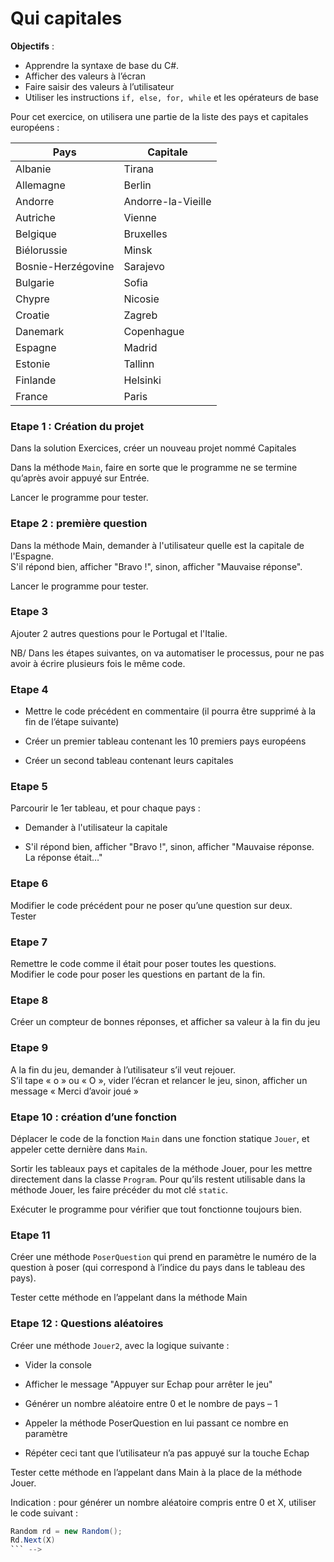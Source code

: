 # Qui capitales

**Objectifs** :
- Apprendre la syntaxe de base du C#.
- Afficher des valeurs à l’écran
- Faire saisir des valeurs à l’utilisateur
- Utiliser les instructions `if, else, for, while` et les opérateurs de base

Pour cet exercice, on utilisera une partie de la liste des pays et capitales européens :

| Pays               | Capitale           |
|--------------------|--------------------|
| Albanie            | Tirana             | 
| Allemagne          | Berlin             | 
| Andorre            | Andorre-la-Vieille |
| Autriche           | Vienne             | 
| Belgique           | Bruxelles          | 
| Biélorussie        | Minsk              | 
| Bosnie-Herzégovine | Sarajevo           |
| Bulgarie           | Sofia              |
| Chypre             | Nicosie            |
| Croatie            | Zagreb             |
| Danemark           | Copenhague         |
| Espagne            | Madrid             |
| Estonie            | Tallinn            |
| Finlande           | Helsinki           |
| France             | Paris              |

### Etape 1 : Création du projet
Dans la solution Exercices, créer un nouveau projet nommé Capitales

Dans la méthode `Main`, faire en sorte que le programme ne se termine qu’après avoir appuyé sur Entrée.

Lancer le programme pour tester.

### Etape 2 : première question
Dans la méthode Main, demander à l'utilisateur quelle est la capitale de l'Espagne.  
S'il répond bien, afficher "Bravo !", sinon, afficher "Mauvaise réponse".

Lancer le programme pour tester.

### Etape 3
Ajouter 2 autres questions pour le Portugal et l'Italie.

NB/ Dans les étapes suivantes, on va automatiser le processus, pour ne pas
avoir à écrire plusieurs fois le même code.

### Etape 4

-  Mettre le code précédent en commentaire (il pourra être supprimé à la
   fin de l’étape suivante)

-  Créer un premier tableau contenant les 10 premiers pays européens

-  Créer un second tableau contenant leurs capitales

### Etape 5
Parcourir le 1er tableau, et pour chaque pays :

-  Demander à l'utilisateur la capitale

-  S'il répond bien, afficher "Bravo !", sinon, afficher "Mauvaise
   réponse. La réponse était…"

### Etape 6
Modifier le code précédent pour ne poser qu’une question sur deux.  
Tester

### Etape 7
Remettre le code comme il était pour poser toutes les questions.  
Modifier le code pour poser les questions en partant de la fin.
 
### Etape 8
Créer un compteur de bonnes réponses, et afficher sa valeur à la fin du jeu

### Etape 9
A la fin du jeu, demander à l’utilisateur s’il veut rejouer.  
S’il tape « o » ou « O », vider l’écran et relancer le jeu,
sinon, afficher un message « Merci d’avoir joué »

### Etape 10 : création d’une fonction

Déplacer le code de la fonction `Main` dans une fonction statique `Jouer`,
et appeler cette dernière dans `Main`.

Sortir les tableaux pays et capitales de la méthode Jouer, pour les
mettre directement dans la classe `Program`. Pour qu’ils restent
utilisable dans la méthode Jouer, les faire précéder du mot clé `static`.

Exécuter le programme pour vérifier que tout fonctionne toujours bien.

### Etape 11
Créer une méthode `PoserQuestion` qui prend en paramètre le
numéro de la question à poser (qui correspond à l’indice du pays dans le
tableau des pays).

Tester cette méthode en l’appelant dans la méthode Main

### Etape 12 : Questions aléatoires

Créer une méthode `Jouer2`, avec la logique suivante :

-  Vider la console

-  Afficher le message "Appuyer sur Echap pour arrêter le jeu"

-  Générer un nombre aléatoire entre 0 et le nombre de pays – 1

-  Appeler la méthode PoserQuestion en lui passant ce nombre en
   paramètre

-  Répéter ceci tant que l’utilisateur n’a pas appuyé sur la touche
   Echap

Tester cette méthode en l’appelant dans Main à la place de la méthode
Jouer.

Indication : pour générer un nombre aléatoire compris entre 0 et X, utiliser le code suivant :

```csharp
Random rd = new Random();  
Rd.Next(X)
``` -->
